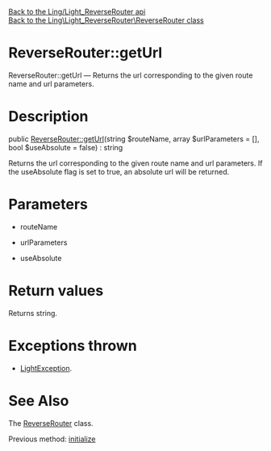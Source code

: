 [Back to the Ling/Light_ReverseRouter api](https://github.com/lingtalfi/Light_ReverseRouter/blob/master/doc/api/Ling/Light_ReverseRouter.md)<br>
[Back to the Ling\Light_ReverseRouter\ReverseRouter class](https://github.com/lingtalfi/Light_ReverseRouter/blob/master/doc/api/Ling/Light_ReverseRouter/ReverseRouter.md)


ReverseRouter::getUrl
================



ReverseRouter::getUrl — Returns the url corresponding to the given route name and url parameters.




Description
================


public [ReverseRouter::getUrl](https://github.com/lingtalfi/Light_ReverseRouter/blob/master/doc/api/Ling/Light_ReverseRouter/ReverseRouter/getUrl.md)(string $routeName, array $urlParameters = [], bool $useAbsolute = false) : string




Returns the url corresponding to the given route name and url parameters.
If the useAbsolute flag is set to true, an absolute url will be returned.




Parameters
================


- routeName

    

- urlParameters

    

- useAbsolute

    


Return values
================

Returns string.


Exceptions thrown
================

- [LightException](https://github.com/lingtalfi/Light/blob/master/doc/api/Ling/Light/Exception/LightException.md).&nbsp;







See Also
================

The [ReverseRouter](https://github.com/lingtalfi/Light_ReverseRouter/blob/master/doc/api/Ling/Light_ReverseRouter/ReverseRouter.md) class.

Previous method: [initialize](https://github.com/lingtalfi/Light_ReverseRouter/blob/master/doc/api/Ling/Light_ReverseRouter/ReverseRouter/initialize.md)<br>

